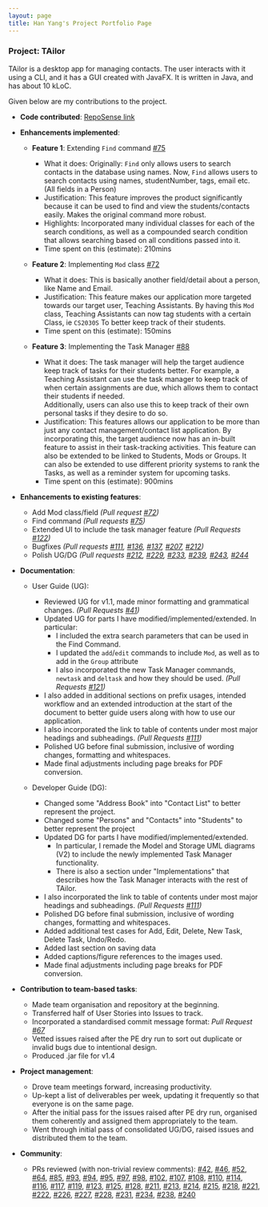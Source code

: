 ```yaml
---
layout: page
title: Han Yang's Project Portfolio Page
---
```


### Project: TAilor

TAilor is a desktop app for managing contacts. The user interacts with it using a CLI, and it has a GUI
created with JavaFX. It is written in Java, and has about 10 kLoC.

Given below are my contributions to the project.

* **Code contributed**: [RepoSense link](https://nus-cs2103-ay2122s2.github.io/tp-dashboard/?search=festivecat&breakdown=true)

* **Enhancements implemented**:
  * **Feature 1**: Extending `Find` command [\#75]()
    * What it does:
      Originally: `Find` only allows users to search contacts in the database using names.
      Now, `Find` allows users to search contacts using names, studentNumber, tags, email etc. (All fields in a Person)
    * Justification:
      This feature improves the product significantly because it can be used to find and view the
      students/contacts easily. Makes the original command more robust.
    * Highlights:
      Incorporated many individual classes for each of the search conditions, as well as a compounded search condition
      that allows searching based on all conditions passed into it.
    * Time spent on this (estimate):
      210mins<br>

  * **Feature 2**: Implementing `Mod` class [\#72]()
    * What it does:
      This is basically another field/detail about a person, like Name and Email.
    * Justification:
      This feature makes our application more targeted towards our target user, Teaching Assistants.
      By having this `Mod` class, Teaching Assistants can now tag students with a certain Class, ie `CS2030S`
      To better keep track of their students.
    * Time spent on this (estimate):
      150mins<br>

  * **Feature 3**: Implementing the Task Manager [\#88]()
    * What it does:
      The task manager will help the target audience keep track of tasks for their students better.
      For example, a Teaching Assistant can use the task manager to keep track of when certain assignments are due,
      which allows them to contact their students if needed. <br>
      Additionally, users can also use this to keep track of their own personal tasks if they desire to do so.
    * Justification:
      This features allows our application to be more than just any contact management/contact list application.
      By incorporating this, the target audience now has an in-built feature to assist in their task-tracking activities.
      This feature can also be extended to be linked to Students, Mods or Groups. It can also be extended to use
      different priority systems to rank the Tasks, as well as a reminder system for upcoming tasks.
    * Time spent on this (estimate):
      900mins<br>

* **Enhancements to existing features**:
  * Add Mod class/field *(Pull request [\#72]())*
  * Find command *(Pull requests [\#75]())*
  * Extended UI to include the task manager feature *(Pull Requests [\#122]())*
  * Bugfixes *(Pull requests [\#111](), [\#136](), [\#137](), [\#207](), [\#212]())*
  * Polish UG/DG *(Pull requests [\#212](), [\#229](), [\#233](), [\#239](), [\#243](), [#244]()*

* **Documentation**:
  * User Guide (UG):
    * Reviewed UG for v1.1, made minor formatting and grammatical changes. *(Pull Requests [#41]())*
    * Updated UG for parts I have modified/implemented/extended. In particular:
      * I included the extra search parameters that can be used in the Find Command.
      * I updated the `add`/`edit` commands to include `Mod`, as well as to add in the `Group` attribute
      * I also incorporated the new Task Manager commands, `newtask` and `deltask` and how they should be used. *(Pull Requests [#121]())*
    * I also added in additional sections on prefix usages, intended workflow and an extended introduction at the start
      of the document to better guide users along with how to use our application.
    * I also incorporated the link to table of contents under most major headings and subheadings. *(Pull Requests [#111]())*
    * Polished UG before final submission, inclusive of wording changes, formatting and whitespaces.
    * Made final adjustments including page breaks for PDF conversion.<br>
    
  * Developer Guide (DG):
    * Changed some "Address Book" into "Contact List" to better represent the project.
    * Changed some "Persons" and "Contacts" into "Students" to better represent the project
    * Updated DG for parts I have modified/implemented/extended.
      * In particular, I remade the Model and Storage UML diagrams (V2) to include the newly implemented Task Manager functionality.
      * There is also a section under "Implementations" that describes how the Task Manager interacts with the rest of TAilor.
    * I also incorporated the link to table of contents under most major headings and subheadings. *(Pull Requests [#111]())*
    * Polished DG before final submission, inclusive of wording changes, formatting and whitespaces.
    * Added additional test cases for Add, Edit, Delete, New Task, Delete Task, Undo/Redo.
    * Added last section on saving data
    * Added captions/figure references to the images used.
    * Made final adjustments including page breaks for PDF conversion.

* **Contribution to team-based tasks**:
  * Made team organisation and repository at the beginning.
  * Transferred half of User Stories into Issues to track.
  * Incorporated a standardised commit message format: *Pull Request [\#67]()*
  * Vetted issues raised after the PE dry run to sort out duplicate or invalid bugs due to intentional design.
  * Produced .jar file for v1.4

* **Project management**:
  * Drove team meetings forward, increasing productivity.
  * Up-kept a list of deliverables per week, updating it frequently so that everyone
  is on the same page.
  * After the initial pass for the issues raised after PE dry run, organised them coherently and assigned them appropriately
    to the team.
  * Went through initial pass of consolidated UG/DG, raised issues and distributed them to the team.

* **Community**:
  * PRs reviewed (with non-trivial review comments):
  [\#42](), [\#46](), [\#52](), [\#64](), [\#85](), [\#93](), [\#94](), [\#95](), [\#97](), [\#98](),
  [\#102](), [\#107](), [\#108](), [\#110](), [\#114](), [\#116](), [\#117](), [\#119](), [\#123](),
  [\#125](), [\#128](), [\#211](), [\#213](), [\#214](), [\#215](), [\#218](), [\#221](), [\#222](),
  [\#226](), [\#227](), [\#228](), [\#231](), [\#234](), [\#238](), [\#240]()
